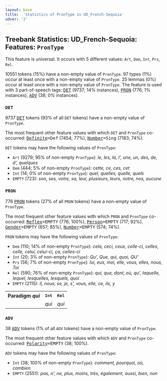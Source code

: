 ```yaml
---
layout: base
title:  'Statistics of PronType in UD_French-Sequoia'
udver: '2'
---
```


## Treebank Statistics: UD_French-Sequoia: Features: `PronType`

This feature is universal.
It occurs with 5 different values: `Art`, `Dem`, `Int`, `Prs`, `Rel`.

10551 tokens (15%) have a non-empty value of `PronType`.
97 types (1%) occur at least once with a non-empty value of `PronType`.
25 lemmas (0%) occur at least once with a non-empty value of `PronType`.
The feature is used with 3 part-of-speech tags: <tt><a href="fr_sequoia-pos-DET.html">DET</a></tt> (9737; 14% instances), <tt><a href="fr_sequoia-pos-PRON.html">PRON</a></tt> (776; 1% instances), <tt><a href="fr_sequoia-pos-ADV.html">ADV</a></tt> (38; 0% instances).

### `DET`

9737 <tt><a href="fr_sequoia-pos-DET.html">DET</a></tt> tokens (93% of all `DET` tokens) have a non-empty value of `PronType`.

The most frequent other feature values with which `DET` and `PronType` co-occurred: <tt><a href="fr_sequoia-feat-Definite.html">Definite</a></tt><tt>=Def</tt> (7454; 77%), <tt><a href="fr_sequoia-feat-Number.html">Number</a></tt><tt>=Sing</tt> (7183; 74%).

`DET` tokens may have the following values of `PronType`:

* `Art` (9279; 95% of non-empty `PronType`): <em>le, les, la, l', une, un, des, de, d', quelques</em>
* `Dem` (444; 5% of non-empty `PronType`): <em>cette, ce, ces, cet</em>
* `Int` (14; 0% of non-empty `PronType`): <em>quel, quelles, quelle, quels</em>
* `EMPTY` (723): <em>son, ses, votre, sa, leur, plusieurs, leurs, notre, nos, aucune</em>

### `PRON`

776 <tt><a href="fr_sequoia-pos-PRON.html">PRON</a></tt> tokens (27% of all `PRON` tokens) have a non-empty value of `PronType`.

The most frequent other feature values with which `PRON` and `PronType` co-occurred: <tt><a href="fr_sequoia-feat-Reflex.html">Reflex</a></tt><tt>=EMPTY</tt> (776; 100%), <tt><a href="fr_sequoia-feat-Person.html">Person</a></tt><tt>=EMPTY</tt> (717; 92%), <tt><a href="fr_sequoia-feat-Gender.html">Gender</a></tt><tt>=EMPTY</tt> (657; 85%), <tt><a href="fr_sequoia-feat-Number.html">Number</a></tt><tt>=EMPTY</tt> (574; 74%).

`PRON` tokens may have the following values of `PronType`:

* `Dem` (110; 14% of non-empty `PronType`): <em>cela, ceci, ceux, celle-ci, celles, celle, celui, celui-ci, ça, celles-ci</em>
* `Int` (20; 3% of non-empty `PronType`): <em>Qu', Que, qui, quoi, QU'</em>
* `Prs` (56; 7% of non-empty `PronType`): <em>lui, eux, moi, elle, vous, elles, nous, Toi</em>
* `Rel` (590; 76% of non-empty `PronType`): <em>qui, que, dont, où, qu', laquelle, lequel, lesquelles, lesquels, quoi</em>
* `EMPTY` (2115): <em>il, nous, se, je, s', vous, elle, ce, ils, y</em>

<table>
  <tr><th>Paradigm <i>qui</i></th><th><tt>Int</tt></th><th><tt>Rel</tt></th></tr>
  <tr><td><tt></tt></td><td><em>qui</em></td><td><em>qui</em></td></tr>
</table>

### `ADV`

38 <tt><a href="fr_sequoia-pos-ADV.html">ADV</a></tt> tokens (1% of all `ADV` tokens) have a non-empty value of `PronType`.

The most frequent other feature values with which `ADV` and `PronType` co-occurred: <tt><a href="fr_sequoia-feat-Polarity.html">Polarity</a></tt><tt>=EMPTY</tt> (38; 100%).

`ADV` tokens may have the following values of `PronType`:

* `Int` (38; 100% of non-empty `PronType`): <em>comment, pourquoi, où, combien</em>
* `EMPTY` (2551): <em>pas, n', ne, plus, moins, très, également, aussi, bien, non</em>


